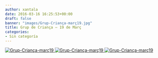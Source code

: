 ```yaml
---
author: xantala
date: 2016-03-16 16:25:53+00:00
draft: false
banner: "images/Grup-Criança-març19.jpg"
title: Grup de Criança – 19 de Març
categories:
- Sin categoría
---
```


[![Grup-Criança-març19](http://www.xantala.es/wp-content/uploads/2016/03/Grup-Criança-març19.jpg)
](http://www.xantala.es/wp-content/uploads/2016/03/Grup-Criança-març19.jpg)[![Grup-Criança-març19](http://www.xantala.es/wp-content/uploads/2016/03/Grup-Criança-març19.jpg)
](http://www.xantala.es/wp-content/uploads/2016/03/Grup-Criança-març19.jpg)[![Grup-Criança-març19](http://www.xantala.es/wp-content/uploads/2016/03/Grup-Criança-març19.jpg)
](http://www.xantala.es/wp-content/uploads/2016/03/Grup-Criança-març19.jpg)
